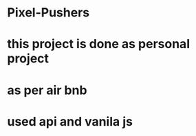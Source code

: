 # Pixel-Pushers
# this project is done as personal project 
# as per air bnb 
# used api and vanila js
